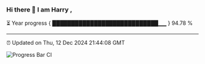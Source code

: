 ### Hi there 👋 I am Harry , 

⏳ Year progress { ████████████████████████████▁▁ } 94.78 %

---

⏰ Updated on Thu, 12 Dec 2024 21:44:08 GMT

![Progress Bar CI](https://github.com/duykhang68/duykhang68/workflows/Progress%20Bar%20CI/badge.svg)
